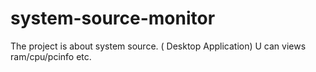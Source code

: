 # system-source-monitor
The project is about system source. ( Desktop Application) U can views ram/cpu/pcinfo etc.
